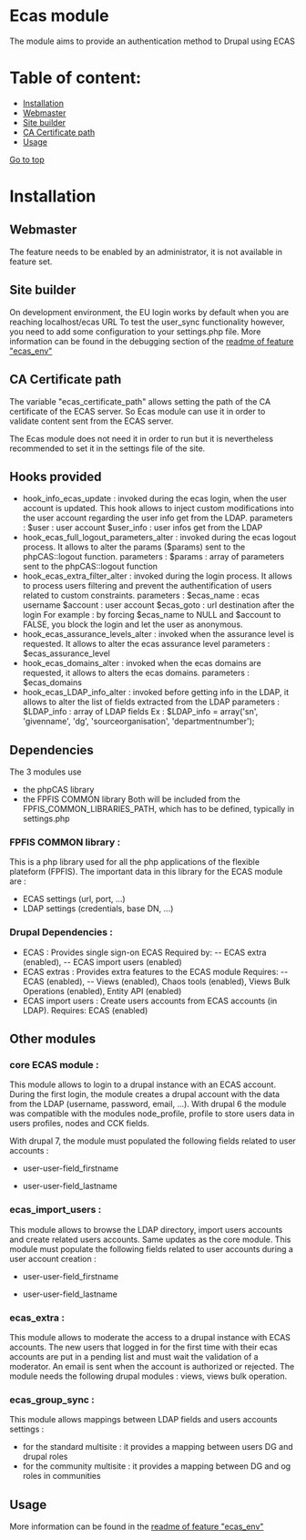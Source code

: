 Ecas module
======================

The module aims to provide an authentication method to Drupal using ECAS
 
Table of content:
=================
- [Installation](#installation)
- [Webmaster](#webmaster)
- [Site builder](#site-builder)
- [CA Certificate path](#ca-certificate-path)
- [Usage](#usage)

[Go to top](#table-of-content)

 
# Installation
## Webmaster
The feature needs to be enabled by an administrator, it is not available in  
feature set.

## Site builder
On development environment, the EU login works by default when you are reaching
localhost/ecas URL
To test the user_sync functionality however, you need to add some configuration
to your settings.php file.
More information can be found in the debugging section of the [readme of feature "ecas_env"](../../features/ecas_env/README.md)

## CA Certificate path
The variable "ecas_certificate_path" allows setting the path of the CA certificate of the ECAS server.
So Ecas module can use it in order to validate content sent from the ECAS server.

The Ecas module does not need it in order to run but it is nevertheless recommended to set it in the 
settings file of the site.

## Hooks provided
- hook_info_ecas_update : invoked during the ecas login, when the user account is updated. This hook allows to inject custom modifications into the user account regarding the user info get from the LDAP.
parameters :
$user : user account
$user_info : user infos get from the LDAP
- hook_ecas_full_logout_parameters_alter : invoked during the ecas logout process. It allows to alter the params ($params) sent to the phpCAS::logout function.
parameters :
$params : array of parameters sent to the phpCAS::logout function
- hook_ecas_extra_filter_alter : invoked during the login process. It allows to process users filtering and prevent the authentification of users related to custom constraints.
parameters :
$ecas_name : ecas username
$account : user account
$ecas_goto : url destination after the login
For example : by forcing $ecas_name to NULL and $account to FALSE, you block the login and let the user as anonymous.
- hook_ecas_assurance_levels_alter : invoked when the assurance level is requested. It allows to alter the ecas assurance level
parameters :
$ecas_assurance_level
- hook_ecas_domains_alter : invoked when the ecas domains are requested, it allows to alters the ecas domains.
parameters :
$ecas_domains
- hook_ecas_LDAP_info_alter : invoked before getting info in the LDAP, it allows to alter the list of fields extracted from the LDAP
parameters :
$LDAP_info : array of LDAP fields
Ex : $LDAP_info = array('sn', 'givenname', 'dg', 'sourceorganisation', 'departmentnumber');


## Dependencies
The 3 modules use
- the phpCAS library
- the FPFIS COMMON library
Both will be included from the FPFIS_COMMON_LIBRARIES_PATH, which has to be
defined, typically in settings.php

### FPFIS COMMON library :
This is a php library used for all the php applications of the flexible plateform (FPFIS).
The important data in this library for the ECAS module are :
- ECAS settings (url, port, ...)
- LDAP settings (credentials, base DN, ...)

### Drupal Dependencies :

- ECAS : Provides single sign-on ECAS
Required by:
-- ECAS extra (enabled),
-- ECAS import users (enabled)
- ECAS extras : Provides extra features to the ECAS module
Requires:
-- ECAS (enabled),
-- Views (enabled),
Chaos tools (enabled),
Views Bulk Operations (enabled),
Entity API (enabled)
- ECAS import users : Create users accounts from ECAS accounts (in LDAP).
Requires:
ECAS (enabled)


## Other modules
### core ECAS module :
This module allows to login to a drupal instance with an ECAS account.
During the first login, the module creates a drupal account with the data from the LDAP (username, password, email, ...).
With drupal 6 the module was compatible with the modules node_profile, profile to store users data in users profiles, nodes and CCK fields.

With drupal 7, the module must populated the following fields related to user accounts :

- user-user-field_firstname

- user-user-field_lastname

### ecas_import_users :
This module allows to browse the LDAP directory, import users accounts and create related users accounts.
Same updates as the core module. This module must populate the following fields related to user accounts during a user account creation :

- user-user-field_firstname

- user-user-field_lastname

### ecas_extra :
This module allows to moderate the access to a drupal instance with ECAS accounts.
The new users that logged in for the first time with their ecas accounts are put in a pending list and must wait the
validation of a moderator. An email is sent when the account is authorized or rejected.
The module needs the following drupal modules : views, views bulk operation.

### ecas_group_sync :
This module allows mappings between LDAP fields and users accounts settings :

- for the standard multisite : it provides a mapping between users DG and drupal roles
- for the community multisite : it provides a mapping between DG and og roles in communities



Usage
-----

More information can be found in the [readme of feature "ecas_env"](../../features/ecas_env/README.md)
